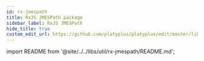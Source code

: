 ```yaml
---
id: rx-jmespath
title: RxJS JMESPath package
sidebar_label: RxJS JMESPath
hide_title: true
custom_edit_url: https://github.com/platyplus/platyplus/edit/master/libs/util/rx-jmespath/README.md
---
```


import README from '@site/../../libs/util/rx-jmespath/README.md';

<README />
